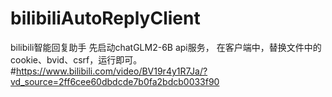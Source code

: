 # bilibiliAutoReplyClient
bilibili智能回复助手
先启动chatGLM2-6B api服务，
在客户端中，替换文件中的cookie、bvid、csrf，运行即可。
#https://www.bilibili.com/video/BV19r4y1R7Ja/?vd_source=2ff6cee60dbdcde7b0fa2bdcb0033f90
